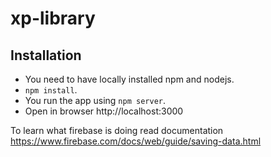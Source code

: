 # xp-library

## Installation

- You need to have locally installed npm and nodejs.
- `npm install`.
- You run the app using `npm server`.
- Open in browser http://localhost:3000

To learn what firebase is doing read documentation https://www.firebase.com/docs/web/guide/saving-data.html
